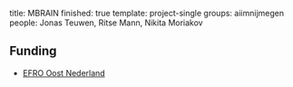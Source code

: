 title: MBRAIN
finished: true
template: project-single
groups: aiimnijmegen
people: Jonas Teuwen, Ritse Mann, Nikita Moriakov

## Funding

* [EFRO Oost Nederland](https://www.op-oost.eu/)
